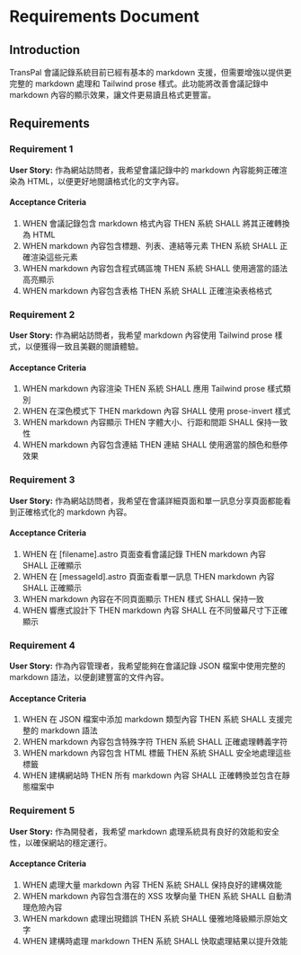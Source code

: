 # Requirements Document

## Introduction

TransPal 會議記錄系統目前已經有基本的 markdown 支援，但需要增強以提供更完整的 markdown 處理和 Tailwind prose 樣式。此功能將改善會議記錄中 markdown 內容的顯示效果，讓文件更易讀且格式更豐富。

## Requirements

### Requirement 1

**User Story:** 作為網站訪問者，我希望會議記錄中的 markdown 內容能夠正確渲染為 HTML，以便更好地閱讀格式化的文字內容。

#### Acceptance Criteria

1. WHEN 會議記錄包含 markdown 格式內容 THEN 系統 SHALL 將其正確轉換為 HTML
2. WHEN markdown 內容包含標題、列表、連結等元素 THEN 系統 SHALL 正確渲染這些元素
3. WHEN markdown 內容包含程式碼區塊 THEN 系統 SHALL 使用適當的語法高亮顯示
4. WHEN markdown 內容包含表格 THEN 系統 SHALL 正確渲染表格格式

### Requirement 2

**User Story:** 作為網站訪問者，我希望 markdown 內容使用 Tailwind prose 樣式，以便獲得一致且美觀的閱讀體驗。

#### Acceptance Criteria

1. WHEN markdown 內容渲染 THEN 系統 SHALL 應用 Tailwind prose 樣式類別
2. WHEN 在深色模式下 THEN markdown 內容 SHALL 使用 prose-invert 樣式
3. WHEN markdown 內容顯示 THEN 字體大小、行距和間距 SHALL 保持一致性
4. WHEN markdown 內容包含連結 THEN 連結 SHALL 使用適當的顏色和懸停效果

### Requirement 3

**User Story:** 作為網站訪問者，我希望在會議詳細頁面和單一訊息分享頁面都能看到正確格式化的 markdown 內容。

#### Acceptance Criteria

1. WHEN 在 [filename].astro 頁面查看會議記錄 THEN markdown 內容 SHALL 正確顯示
2. WHEN 在 [messageId].astro 頁面查看單一訊息 THEN markdown 內容 SHALL 正確顯示
3. WHEN markdown 內容在不同頁面顯示 THEN 樣式 SHALL 保持一致
4. WHEN 響應式設計下 THEN markdown 內容 SHALL 在不同螢幕尺寸下正確顯示

### Requirement 4

**User Story:** 作為內容管理者，我希望能夠在會議記錄 JSON 檔案中使用完整的 markdown 語法，以便創建豐富的文件內容。

#### Acceptance Criteria

1. WHEN 在 JSON 檔案中添加 markdown 類型內容 THEN 系統 SHALL 支援完整的 markdown 語法
2. WHEN markdown 內容包含特殊字符 THEN 系統 SHALL 正確處理轉義字符
3. WHEN markdown 內容包含 HTML 標籤 THEN 系統 SHALL 安全地處理這些標籤
4. WHEN 建構網站時 THEN 所有 markdown 內容 SHALL 正確轉換並包含在靜態檔案中

### Requirement 5

**User Story:** 作為開發者，我希望 markdown 處理系統具有良好的效能和安全性，以確保網站的穩定運行。

#### Acceptance Criteria

1. WHEN 處理大量 markdown 內容 THEN 系統 SHALL 保持良好的建構效能
2. WHEN markdown 內容包含潛在的 XSS 攻擊向量 THEN 系統 SHALL 自動清理危險內容
3. WHEN markdown 處理出現錯誤 THEN 系統 SHALL 優雅地降級顯示原始文字
4. WHEN 建構時處理 markdown THEN 系統 SHALL 快取處理結果以提升效能
